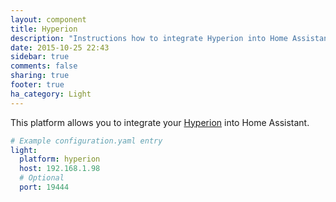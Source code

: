 ```yaml
---
layout: component
title: Hyperion
description: "Instructions how to integrate Hyperion into Home Assistant."
date: 2015-10-25 22:43
sidebar: true
comments: false
sharing: true
footer: true
ha_category: Light
---
```


This platform allows you to integrate your [Hyperion](https://github.com/tvdzwan/hyperion/wiki) into Home Assistant.

```yaml
# Example configuration.yaml entry
light:
  platform: hyperion
  host: 192.168.1.98
  # Optional
  port: 19444
```
